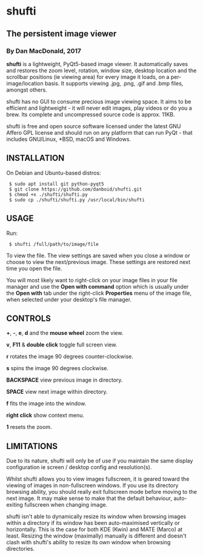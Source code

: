 # shufti

## The persistent image viewer

### By Dan MacDonald, 2017

**shufti** is a lightweight, PyQt5-based image viewer. It automatically saves and restores the zoom level, rotation, window size, desktop location and the scrollbar positions (ie viewing area) for every image it loads, on a per-image/location basis. It supports viewing .jpg, .png, .gif and .bmp files, amongst others.

shufti has no GUI to consume precious image viewing space. It aims to be efficient and lightweight - it will never edit images, play videos or do you a brew. Its complete and uncompressed source code is approx. 11KB.

shufti is free and open source software licensed under the latest GNU Affero GPL license and should run on any platform that can run PyQt - that includes GNU/Linux, *BSD, macOS and Windows.

## INSTALLATION

On Debian and Ubuntu-based distros:

```
 $ sudo apt install git python-pyqt5
 $ git clone https://github.com/danboid/shufti.git
 $ chmod +x ./shufti/shufti.py
 $ sudo cp ./shufti/shufti.py /usr/local/bin/shufti
```

## USAGE

Run:

```
 $ shufti /full/path/to/image/file
```

To view the file. The view settings are saved when you close a window or choose to view the next/previous image. These settings are restored next time you open the file.

You will most likely want to right-click on your image files in your file manager and use the **Open with command** option which is usually under the **Open with** tab under the right-click **Properties** menu of the image file, when selected under your desktop's file manager.

## CONTROLS

**+**, **-**, **e**, **d** and the **mouse wheel** zoom the view.

**v**, **F11** & **double click** toggle full screen view.

**r** rotates the image 90 degrees counter-clockwise.

**s** spins the image 90 degrees clockwise.

**BACKSPACE** view previous image in directory.

**SPACE** view next image within directory.

**f** fits the image into the window.

**right click** show context menu.

**1** resets the zoom.

## LIMITATIONS

Due to its nature, shufti will only be of use if you maintain the same display configuration ie screen / desktop config and resolution(s).

Whilst shufti allows you to view images fullscreen, it is geared toward the viewing of images in non-fullscreen windows. If you use its directory browsing ability, you should really exit fullscreen mode before moving to the next image. It may make sense to make that the default behaviour, auto-exiting fullscreen when changing image.

shufti isn't able to dynamically resize its window when browsing images within a directory if its window has been auto-maximised vertically or horizontally. This is the case for both KDE (Kwin) and MATE (Marco) at least. Resizing the window (maximally) manually is different and doesn't clash with shufti's ability to resize its own window when browsing directories.
